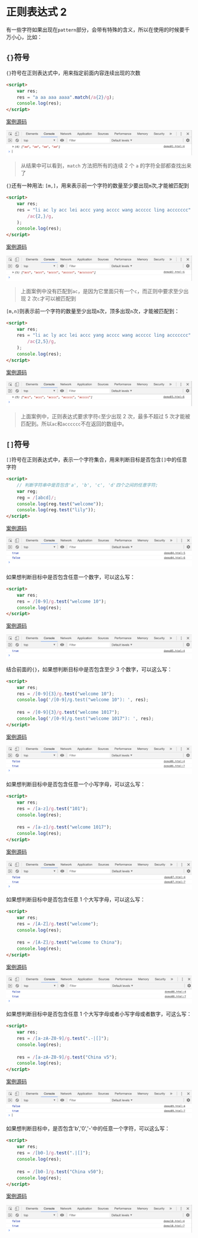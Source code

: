 # 正则表达式 2

有一些字符如果出现在`pattern`部分，会带有特殊的含义，所以在使用的时候要千万小心，比如：

## `{}`符号

`{}`符号在正则表达式中，用来指定前面内容连续出现的次数

```html
<script>
    var res;
    res = "a aa aaa aaaa".match(/a{2}/g);
    console.log(res);
</script>
```

[案例源码](./demo/demo01.html)

![](./images/01.png)

> 从结果中可以看到，`match` 方法把所有的连续 2 个 `a` 的字符全部都查找出来了

`{}`还有一种用法: `[m,]`，用来表示前一个字符的数量至少要出现`m`次,才能被匹配到

```html
<script>
    var res;
    res = "li ac ly acc lei accc yang acccc wang accccc ling accccccc".match(
        /ac{2,}/g,
    );
    console.log(res);
</script>
```

[案例源码](./demo/demo02.html)

![](./images/02.png)

> 上面案例中没有匹配到`ac`，是因为它里面只有一个`c`，而正则中要求至少出现 2 次`c`才可以被匹配到

`[m,n]`则表示前一个字符的数量至少出现`m`次，顶多出现`n`次，才能被匹配到：

```html
<script>
    var res;
    res = "li ac ly acc lei accc yang acccc wang accccc ling accccccc".match(
        /ac{2,5}/g,
    );
    console.log(res);
</script>
```

[案例源码](./demo/demo03.html)

![](./images/03.png)

> 上面案例中，正则表达式要求字符`c`至少出现 2 次，最多不超过 5 次才能被匹配到。所以`ac`和`acccccc`不在返回的数组中。

## `[]`符号

`[]`符号在正则表达式中，表示一个字符集合，用来判断目标是否包含`[]`中的任意字符

```html
<script>
    // 判断字符串中是否包含'a', 'b', 'c', 'd'四个之间的任意字符;
    var reg;
    reg = /[abcd]/;
    console.log(reg.test("welcome"));
    console.log(reg.test("lily"));
</script>
```

[案例源码](./demo/demo04.html)

![](./images/04.png)

如果想判断目标中是否包含任意一个数字，可以这么写：

```html
<script>
    var res;
    res = /[0-9]/g.test("welcome 10");
    console.log(res);
</script>
```

[案例源码](./demo/demo05.html)

![](./images/05.png)

结合前面的`{}`，如果想判断目标中是否包含至少 3 个数字，可以这么写：

```html
<script>
    var res;
    res = /[0-9]{3}/g.test("welcome 10");
    console.log('/[0-9]/g.test("welcome 10"): ', res);

    res = /[0-9]{3}/g.test("welcome 1017");
    console.log('/[0-9]/g.test("welcome 1017"): ', res);
</script>
```

[案例源码](./demo/demo06.html)

![](./images/06.png)

如果想判断目标中是否包含任意一个小写字母，可以这么写：

```html
<script>
    var res;
    res = /[a-z]/g.test("101");
    console.log(res);

    res = /[a-z]/g.test("welcome 1017");
    console.log(res);
</script>
```

[案例源码](./demo/demo07.html)

![](./images/07.png)

如果想判断目标中是否包含任意 1 个大写字母，可以这么写：

```html
<script>
    var res;
    res = /[A-Z]/g.test("welcome");
    console.log(res);

    res = /[A-Z]/g.test("welcome to China");
    console.log(res);
</script>
```

[案例源码](./demo/demo08.html)

![](./images/08.png)

如果想判断目标中是否包含任意 1 个大写字母或者小写字母或者数字，可这么写：

```html
<script>
    var res;
    res = /[a-zA-Z0-9]/g.test(".-|[]");
    console.log(res);

    res = /[a-zA-Z0-9]/g.test("China v5");
    console.log(res);
</script>
```

[案例源码](./demo/demo09.html)

![](./images/09.png)

如果想判断目标中，是否包含'b','0','-'中的任意一个字符，可以这么写：

```html
<script>
    var res;
    res = /[b0-]/g.test(".|[]");
    console.log(res);

    res = /[b0-]/g.test("China v50");
    console.log(res);
</script>
```

[案例源码](./demo/demo10.html)

![](./images/10.png)
